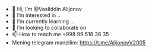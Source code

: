 - 👋 Hi, I’m @Vasliddin Alijonov
- 👀 I’m interested in ..
- 🌱 I’m currently learning ...
- 💞️ I’m looking to collaborate on 
- 📫 How to reach me  +998 99 518 38 35
- Mening telegram manzilim: https://t.me/AlijonovV2005
